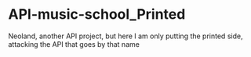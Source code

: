 # API-music-school_Printed
Neoland, another API project, but here I am only putting the printed side, attacking the API that goes by that name
